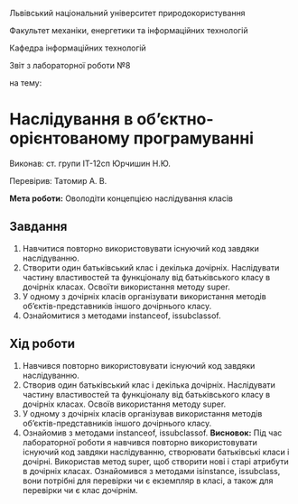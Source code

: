Львівський національний університет природокористування 

Факультет механіки, енергетики та інформаційних технологій 

Кафедра інформаційних технологій 

Звіт з лабораторної роботи №8

на тему: 
# Наслідування в об’єктно-орієнтованому програмуванні

Виконав: ст. групи ІТ-12сп Юрчишин Н.Ю. 

Перевірив: Татомир А. В. 

**Мета роботи:**  Оволодіти концепцією наслідування класів

## Завдання
1. Навчитися повторно використовувати існуючий код завдяки наслідуванню.
2. Створити один батьківський клас і декілька дочірніх. Наслідувати частину властивостей та функціоналу від батьківського класу в дочірніх
класах. Освоїти використання методу super.
3. У одному з дочірніх класів організувати використання методів об’єктів-представників іншого дочірнього класу.
4. Ознайомитися з методами instanceof, issubclassof.
## Хід роботи
1. Навчився повторно використовувати існуючий код завдяки наслідуванню.
2. Створив один батьківський клас і декілька дочірніх. Наслідувати частину властивостей та функціоналу від батьківського класу в дочірніх
класах. Освоїв використання методу super.
3. У одному з дочірніх класів організував використання методів об’єктів-представників іншого дочірнього класу.
4. Ознайомив з методами instanceof, issubclassof.
**Висновок:** 
Під час лабораторної роботи я навчився повторно використовувати існуючий код завдяки наслідуванню, створювати батьківські класи і  дочірні. Використав метод super,
щоб створити нові і старі атрибути в дочірніх класах. Ознайомився з методами isinstance, issubclass, вони потрібні для перевірки чи є екземпляр в класі, 
а також для перевірки чи є клас дочірнім. 
